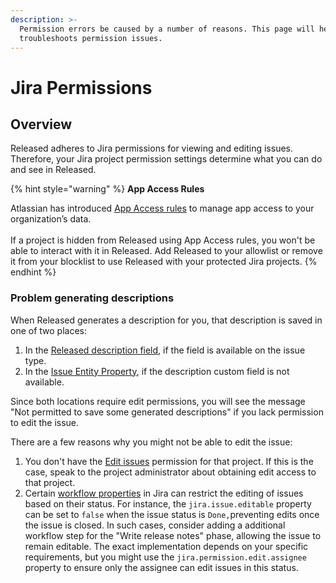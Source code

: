 ```yaml
---
description: >-
  Permission errors be caused by a number of reasons. This page will help you
  troubleshoots permission issues.
---
```


# Jira Permissions

## Overview

Released adheres to Jira permissions for viewing and editing issues. Therefore, your Jira project permission settings determine what you can do and see in Released.

{% hint style="warning" %}
**App Access Rules**

Atlassian has introduced [App Access rules](https://support.atlassian.com/security-and-access-policies/docs/block-app-access/) to manage app access to your organization’s data. \
\
If a project is hidden from Released using App Access rules, you won't be able to interact with it in Released. Add Released to your allowlist or remove it from your blocklist to use Released with your protected Jira projects.
{% endhint %}

### Problem generating descriptions

When Released generates a description for you, that description is saved in one of two places:

1. In the [Released description field](../../getting-started/setup-guide/released-description-field.md), if the field is available on the issue type.&#x20;
2. In the [Issue Entity Property](https://developer.atlassian.com/cloud/jira/platform/jira-entity-properties/), if the description custom field is not available.&#x20;

Since both locations require edit permissions, you will see the message "Not permitted to save some generated descriptions" if you lack permission to edit the issue.

There are a few reasons why you might not be able to edit the issue:

1. You don't have the [Edit issues](https://support.atlassian.com/jira-cloud-administration/docs/permissions-for-company-managed-projects/#Issue-permissions) permission for that project. If this is the case, speak to the project administrator about obtaining edit access to that project.
2. Certain [workflow properties](https://support.atlassian.com/jira-cloud-administration/docs/use-workflow-properties/) in Jira can restrict the editing of issues based on their status. For instance, the `jira.issue.editable` property can be set to `false` when the issue status is `Done,`preventing edits once the issue is closed. In such cases, consider adding a additional workflow step for the "Write release notes" phase, allowing the issue to remain editable. The exact implementation depends on your specific requirements, but you might use the `jira.permission.edit.assignee` property to ensure only the assignee can edit issues in this status.
